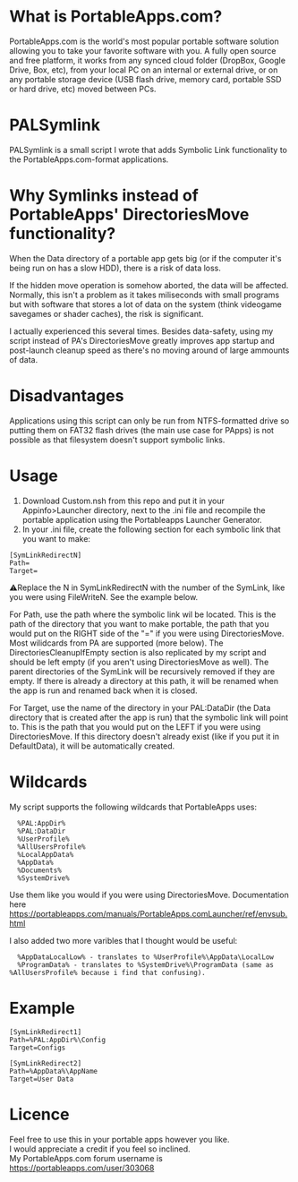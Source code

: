 # What is PortableApps.com?
PortableApps.com is the world's most popular portable software solution allowing you to take your favorite software with you. A fully open source and free platform, it works from any synced cloud folder (DropBox, Google Drive, Box, etc), from your local PC on an internal or external drive, or on any portable storage device (USB flash drive, memory card, portable SSD or hard drive, etc) moved between PCs. 


# PALSymlink
PALSymlink is a small script I wrote that adds Symbolic Link functionality to the PortableApps.com-format applications. 

# Why Symlinks instead of PortableApps' DirectoriesMove functionality?
When the Data directory of a portable app gets big (or if the computer it's being run on has a slow HDD), there is a risk of data loss. 

If the hidden move operation is somehow aborted, the data will be affected. Normally, this isn't a problem as it takes miliseconds with small programs but with software that stores a lot of data on the system (think videogame savegames or shader caches), the risk is significant. 

I actually experienced this several times. Besides data-safety, using my script instead of PA's DirectoriesMove greatly improves app startup and post-launch cleanup speed as there's no moving around of large ammounts of data. 


# Disadvantages
Applications using this script can only be run from NTFS-formatted drive so putting them on FAT32 flash drives (the main use case for PApps) is not possible as that filesystem doesn't support symbolic links.


# Usage
1. Download Custom.nsh from this repo and put it in your Appinfo>Launcher directory, next to the <appname>.ini file and recompile the portable application using the Portableapps Launcher Generator.
2. In your <appname>.ini file, create the following section for each symbolic link that you want to make:

```
[SymLinkRedirectN]
Path= 
Target= 
```

 ⚠️Replace the N in SymLinkRedirectN with the number of the SymLink, like you were using FileWriteN. See the example below.
  
  
For Path, use the path where the symbolic link wil be located. This is the path of the directory that you want to make portable, the path that you would put on the RIGHT side of the "=" if you were using DirectoriesMove. Most wilidcards from PA are supported (more below). The DirectoriesCleanupIfEmpty section is also replicated by my script and should be left empty (if you aren't using DirectoriesMove as well). The parent directories of the SymLink will be recursively removed if they are empty. If there is already a directory at this path, it will be renamed when the app is run and renamed back when it is closed.

For Target, use the name of the directory in your PAL:DataDir (the Data directory that is created after the app is run) that the symbolic link will point to. This is the path that you would put on the LEFT if you were using DirectoriesMove. If this directory doesn't already exist (like if you put it in DefaultData), it will be automatically created.
  
 # Wildcards
  
 My script supports the following wildcards that PortableApps uses:
```
  %PAL:AppDir%
  %PAL:DataDir
  %UserProfile%
  %AllUsersProfile%
  %LocalAppData%
  %AppData%
  %Documents%
  %SystemDrive%
```
  
 Use them like you would if you were using DirectoriesMove. Documentation here https://portableapps.com/manuals/PortableApps.comLauncher/ref/envsub.html
  
 I also added two more varibles that I thought would be useful:
```
  %AppDataLocalLow% - translates to %UserProfile%\AppData\LocalLow
  %ProgramData% - translates to %SystemDrive%\ProgramData (same as %AllUsersProfile% because i find that confusing).
```
  
  # Example
```
[SymLinkRedirect1]
Path=%PAL:AppDir%\Config
Target=Configs
  
[SymLinkRedirect2]
Path=%AppData%\AppName
Target=User Data
```
  # Licence
Feel free to use this in your portable apps however you like.  
I would appreciate a credit if you feel so inclined.  
My PortableApps.com forum username is https://portableapps.com/user/303068  
  
  
  
 
